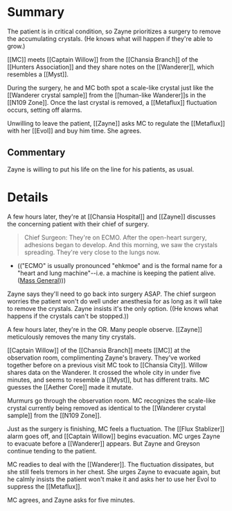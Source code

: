 # Summary
The patient is in critical condition, so Zayne prioritizes a surgery to remove the accumulating crystals. (He knows what will happen if they're able to grow.)

[[MC]] meets [[Captain Willow]] from the [[Chansia Branch]] of the [[Hunters Association]] and they share notes on the [[Wanderer]], which resembles a [[Myst]].

During the surgery, he and MC both spot a scale-like crystal just like the [[Wanderer crystal sample]] from the [[human-like Wanderer]]s in the [[N109 Zone]]. Once the last crystal is removed, a [[Metaflux]] fluctuation occurs, setting off alarms.

Unwilling to leave the patient, [[Zayne]] asks MC to regulate the [[Metaflux]] with her [[Evol]] and buy him time. She agrees.

## Commentary
Zayne is willing to put his life on the line for his patients, as usual.

# Details
A few hours later, they're at [[Chansia Hospital]] and [[Zayne]] discusses the concerning patient with their chief of surgery.
> Chief Surgeon: They're on ECMO. After the open-heart surgery, adhesions began to develop. And this morning, we saw the crystals spreading. They're very close to the lungs now.
* (("ECMO" is usually pronounced "ehkmoe" and is the formal name for a "heart and lung machine"--i.e. a machine is keeping the patient alive.([Mass General](https://www.massgeneral.org/heart-center/treatments-and-services/adult-extracorporeal-membrane-oxygenation-ecmo))))

Zayne says they'll need to go back into surgery ASAP. The chief surgeon worries the patient won't do well under anesthesia for as long as it will take to remove the crystals. Zayne insists it's the only option. ((He knows what happens if the crystals can't be stopped.))

A few hours later, they're in the OR. Many people observe. [[Zayne]] meticulously removes the many tiny crystals. 

[[Captain Willow]] of the [[Chansia Branch]] meets [[MC]] at the observation room, complimenting Zayne's bravery. They've worked together before on a previous visit MC took to [[Chansia City]]. Willow shares data on the Wanderer. It crossed the whole city in under five minutes, and seems to resemble a [[Myst]], but has different traits. MC guesses the [[Aether Core]] made it mutate.

Murmurs go through the observation room. MC recognizes the scale-like crystal currently being removed as identical to the [[Wanderer crystal sample]] from the [[N109 Zone]].

Just as the surgery is finishing, MC feels a fluctuation. The [[Flux Stablizer]] alarm goes off, and [[Captain Willow]] begins evacuation. MC urges Zayne to evacuate before a [[Wanderer]] appears. But Zayne and Greyson continue tending to the patient.

MC readies to deal with the [[Wanderer]]. The fluctuation dissipates, but she still feels tremors in her chest. She urges Zayne to evacuate again, but he calmly insists the patient won't make it and asks her to use her Evol to suppress the [[Metaflux]].

MC agrees, and Zayne asks for five minutes.

